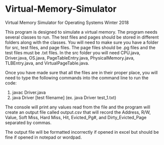 # Virtual-Memory-Simulator
Virtual Memory Simulator for Operating Systems Winter 2018

This program is designed to simulate a virtual memory. The program needs several classes to run. The test files and pages should be stored in different folders along with the classes. You will need to make sure you have a folder for src, test files, and page files. The page files should be .pg files and the test files must be .txt files. In the src folder you will need CPU.java, Driver.java, OS.java, PageTableEntry.java, PhysicalMemory.java, TLBEntry.java, and VirtualPageTable.java.

Once you have made sure that all the files are in their proper place, you will need to type the following commands into the command line to run the code:
1. javac Driver.java
2. java Driver [test filename] (ex. java Driver test_1.txt)

The console will print any values read from the file and the program will create an output file called output.csv that will record the Address, R/W, Value, Soft Miss, Hard Miss, Hit, Evicted_Pg#, and Dirty_Evicted_Page separated by commas.

The output file will be formatted incorrectly if opened in excel but should be fine if opened in notepad or wordpad.
